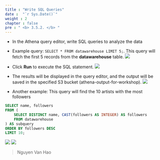 ```yaml
---
title : "Write SQL Queries"
date :  "`r Sys.Date()`" 
weight : 2 
chapter : false
pre : " <b> 3.5.2. </b> "
---
```

-  In the Athena query editor, write SQL queries to analyze the data
-  Example query: `SELECT * FROM datawarehouse LIMIT 5;`. This query will fetch the first 5 records from the **datawarehouse** table.
![](/images/3.implementation/3.5.query-data-with-aws-athena/3.5.2.write-sql-queries/write_query.png)

- Click **Run** to execute the SQL statement.
![](/images/3.implementation/3.5.query-data-with-aws-athena/3.5.2.write-sql-queries/run_query_result.png)

- The results will be displayed in the query editor, and the output will be saved in the specified S3 bucket (athena-output-for-workshop).
![](/images/3.implementation/3.5.query-data-with-aws-athena/3.5.2.write-sql-queries/output_saved_at_s3.png)

- Another example: This query will find the 10 artists with the most followers
```sql
SELECT name, followers
FROM (
    SELECT DISTINCT name, CAST(followers AS INTEGER) AS followers
    FROM datawarehouse
) AS subquery
ORDER BY followers DESC
LIMIT 10;
```

![](/images/3.implementation/3.5.query-data-with-aws-athena/3.5.2.write-sql-queries/query_top_10_artist.png)
![](/images/3.implementation/3.5.query-data-with-aws-athena/3.5.2.write-sql-queries/result_top_10_artist.png)

> Nguyen Van Hao